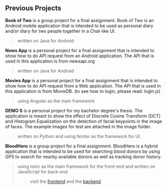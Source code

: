 ## Previous Projects

**Book of Two** is a group project for a final assignment. Book of Two is an Android mobile application that is intended to be used as personal diary and/or diary for two people together in a Chat-like UI. 
 > written on Java for Android

**News App** is a personal project for a final assignment that is intended to show how to do API request from an Android application. The API that is used in this application is from newsapi.org
 > written on Java for Android

**Movies App** is a personal project for a final assignment that is intended to show how to do API request from a Web application. The API that is used in this application is from MovieDB. (to see how to login, please read: login.js)
 > using Angular as the main framework

**DEMO S** is a personal project for my bachelor degree's thesis. The application is meant to show the effect of Discrete Cosine Transform (DCT) and Histogram Equalization on the detection of facial keypoints in the image of faces. The example images for test are attached in the image folder.
 > written on Python and using tkinter as the framework for UI.
 
 **BloodHero** is a group project for a final assignment. BloodHero is a hybrid application that is intended to be used for searching blood donors by using GPS to search for nearby available donors as well as tracking donor history.
  > using Ionic as the main framework for the front-end and written on JavaScript for back-end
  >
  >> visit the [frontend](https://gitlab.com/vincent_anderson/neo_bloodhero "Front-end of BloodHero") and the [backend](https://gitlab.com/lionissa-rd/neo_bloodhero_back "Back-end of BloodHero")
  
